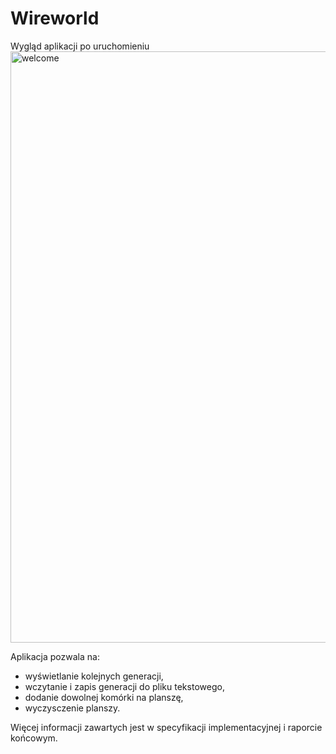 # Wireworld
Wygląd aplikacji po uruchomieniu
<img width="946" alt="welcome" src="https://user-images.githubusercontent.com/46055596/89938196-76475900-dc16-11ea-920a-366b68330cfd.png">

Aplikacja pozwala na:
* wyświetlanie kolejnych generacji,
* wczytanie i zapis generacji do pliku tekstowego,
* dodanie dowolnej komórki na planszę,
* wyczysczenie planszy.

Więcej informacji zawartych jest w specyfikacji implementacyjnej i raporcie końcowym.
